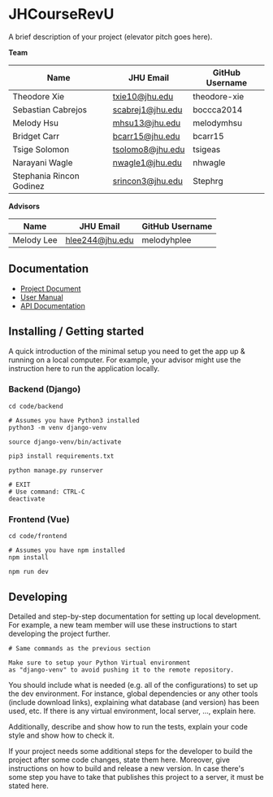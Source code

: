 # JHCourseRevU

A brief description of your project (elevator pitch goes here).

**Team**

| Name | JHU Email | GitHub Username |
| ---- | --------- | --------------- |
| Theodore Xie     |  txie10@jhu.edu         |    theodore-xie  |
| Sebastian Cabrejos     |       scabrej1@jhu.edu  |     boccca2014            |
|  Melody Hsu    |    mhsu13@jhu.edu       |      melodymhsu      |
|   Bridget Carr   |     bcarr15@jhu.edu      |       bcarr15         |
|   Tsige Solomon   |      tsolomo8@jhu.edu     |       tsigeas          |
|   Narayani Wagle   |    nwagle1@jhu.edu       |        nhwagle         |
|   Stephania Rincon Godinez   |    srincon3@jhu.edu       |        Stephrg        |

**Advisors** 

| Name | JHU Email | GitHub Username |
| ---- | --------- | --------------- |
|  Melody Lee    |     hlee244@jhu.edu      |     melodyhplee  |

## Documentation

* [Project Document](https://docs.google.com/document/d/1ERXfE-sJ2X_Asr5cXk-hHA5Ayl_FxULpkI7nzGDUnOM)
* [User Manual](link/to/GitHubPage)
* [API Documentation](link/to/GitHubPage/api)

## Installing / Getting started

A quick introduction of the minimal setup you need to get the app up & running on a local computer. For example, your advisor might use the instruction here to run the application locally.

### Backend (Django)
```shell
cd code/backend

# Assumes you have Python3 installed
python3 -m venv django-venv

source django-venv/bin/activate  

pip3 install requirements.txt

python manage.py runserver

# EXIT
# Use command: CTRL-C
deactivate
```
### Frontend (Vue)
```shell
cd code/frontend

# Assumes you have npm installed
npm install

npm run dev
```

## Developing

Detailed and step-by-step documentation for setting up local development. For example, a new team member will use these instructions to start developing the project further. 

```shell
# Same commands as the previous section

Make sure to setup your Python Virtual environment
as "django-venv" to avoid pushing it to the remote repository.
```

You should include what is needed (e.g. all of the configurations) to set up the dev environment. For instance, global dependencies or any other tools (include download links), explaining what database (and version) has been used, etc. If there is any virtual environment, local server, ..., explain here. 

Additionally, describe and show how to run the tests, explain your code style and show how to check it.

If your project needs some additional steps for the developer to build the project after some code changes, state them here. Moreover, give instructions on how to build and release a new version. In case there's some step you have to take that publishes this project to a server, it must be stated here. 
